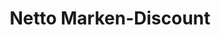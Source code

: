 ---
title: "Netto Marken-Discount"
url: /bovenden/netto-marken-discount-koenigsweg/
shop: Supermarkt
---